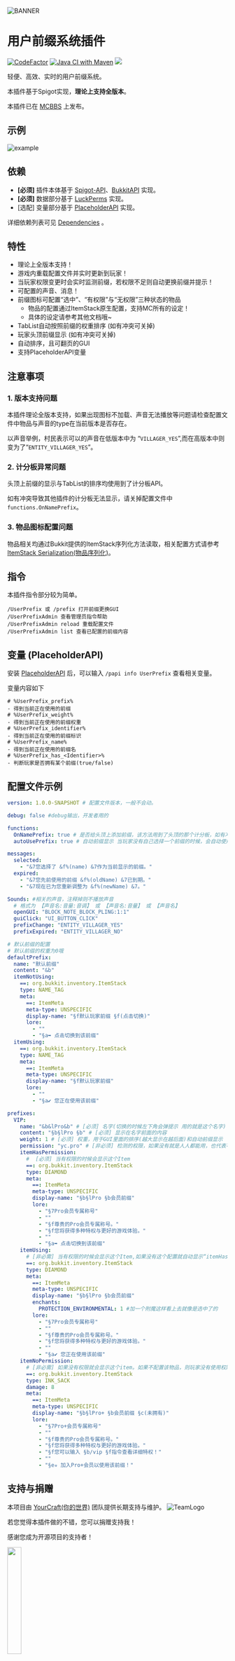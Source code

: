 ![BANNER](https://raw.githubusercontent.com/CarmJos/UserPrefix/master/img/banner.png)
# 用户前缀系统插件
[![CodeFactor](https://www.codefactor.io/repository/github/carmjos/userprefix/badge?s=b76fec1f64726b5f19989aace6adb5f85fdab840)](https://www.codefactor.io/repository/github/carmjos/userprefix)
[![Java CI with Maven](https://github.com/CarmJos/UserPrefix/actions/workflows/maven.yml/badge.svg?branch=master)](https://github.com/CarmJos/UserPrefix/actions/workflows/maven.yml)
![](https://visitor-badge.glitch.me/badge?page_id=userprefix.readme)

轻便、高效、实时的用户前缀系统。

本插件基于Spigot实现，**理论上支持全版本**。

本插件已在 [MCBBS](https://www.mcbbs.net/forum.php?mod=viewthread&tid=1261503) 上发布。

## 示例
![example](https://raw.githubusercontent.com/CarmJos/UserPrefix/master/img/using-example.png)

## 依赖
- **[必须]** 插件本体基于 [Spigot-API](https://hub.spigotmc.org/stash/projects/SPIGOT)、[BukkitAPI](http://bukkit.org/) 实现。
- **[必须]** 数据部分基于 [LuckPerms](https://www.spigotmc.org/resources/luckperms.28140/) 实现。
- [选配] 变量部分基于 [PlaceholderAPI](https://www.spigotmc.org/resources/6245/) 实现。

详细依赖列表可见 [Dependencies](https://github.com/CarmJos/UserPrefix/network/dependencies) 。

## 特性

- 理论上全版本支持！
- 游戏内重载配置文件并实时更新到玩家！
- 当玩家权限变更时会实时监测前缀，若权限不足则自动更换前缀并提示！
- 可配置的声音、消息！
- 前缀图标可配置“选中”、“有权限”与“无权限”三种状态的物品
    - 物品的配置通过ItemStack原生配置，支持MC所有的设定！
    - 具体的设定请参考其他文档哦~
- TabList自动按照前缀的权重排序 (如有冲突可关掉)
- 玩家头顶前缀显示 (如有冲突可关掉)
- 自动排序，且可翻页的GUI
- 支持PlaceholderAPI变量

## 注意事项

### 1. 版本支持问题

本插件理论全版本支持，如果出现图标不加载、声音无法播放等问题请检查配置文件中物品与声音的type在当前版本是否存在。

以声音举例，村民表示可以的声音在低版本中为 “`VILLAGER_YES`”,而在高版本中则变为了“`ENTITY_VILLAGER_YES`”。

### 2. 计分板异常问题

头顶上前缀的显示与TabList的排序均使用到了计分板API。

如有冲突导致其他插件的计分板无法显示，请关掉配置文件中`functions.OnNamePrefix`。

### 3. 物品图标配置问题
物品相关均通过Bukkit提供的ItemStack序列化方法读取，相关配置方式请参考[ItemStack Serialization(物品序列化)](https://www.spigotmc.org/wiki/itemstack-serialization/)。

## 指令

本插件指令部分较为简单。

```text
/UserPrefix 或 /prefix 打开前缀更换GUI
/UserPrefixAdmin 查看管理员指令帮助
/UserPrefixAdmin reload 重载配置文件
/UserPrefixAdmin list 查看已配置的前缀内容
```

## 变量 (PlaceholderAPI)

安装 [PlaceholderAPI](https://github.com/PlaceholderAPI/PlaceholderAPI) 后，可以输入 `/papi info UserPrefix` 查看相关变量。

变量内容如下

```text
# %UserPrefix_prefix% 
- 得到当前正在使用的前缀
# %UserPrefix_weight% 
- 得到当前正在使用的前缀权重
# %UserPrefix_identifier% 
- 得到当前正在使用的前缀标识
# %UserPrefix_name% 
- 得到当前正在使用的前缀名
# %UserPrefix_has_<Identifier>% 
- 判断玩家是否拥有某个前缀(true/false)
```

## 配置文件示例

```yaml
version: 1.0.0-SNAPSHOT # 配置文件版本，一般不会动。

debug: false #debug输出，开发者用的

functions:
  OnNamePrefix: true # 是否给头顶上添加前缀，该方法用到了头顶的那个计分板，如有冲突请关掉哦~
  autoUsePrefix: true # 自动前缀显示 当玩家没有自己选择一个前缀的时候，会自动使用所拥有的的前缀中权重最高的那一个

messages:
  selected:
    - "&7您选择了 &f%(name) &7作为当前显示的前缀。"
  expired:
    - "&7您先前使用的前缀 &f%(oldName) &7已到期。"
    - "&7现在已为您重新调整为 &f%(newName) &7。"

Sounds: #相关的声音，注释掉则不播放声音 
  # 格式为 【声音名:音量:音调】 或 【声音名:音量】 或 【声音名】
  openGUI: "BLOCK_NOTE_BLOCK_PLING:1:1"
  guiClick: "UI_BUTTON_CLICK"
  prefixChange: "ENTITY_VILLAGER_YES"
  prefixExpired: "ENTITY_VILLAGER_NO"

# 默认前缀的配置
# 默认前缀的权重为0哦
defaultPrefix:
  name: "默认前缀"
  content: "&b"
  itemNotUsing:
    ==: org.bukkit.inventory.ItemStack
    type: NAME_TAG
    meta:
      ==: ItemMeta
      meta-type: UNSPECIFIC
      display-name: "§f默认玩家前缀 §f(点击切换)"
      lore:
        - ""
        - "§a➥ 点击切换到该前缀"
  itemUsing:
    ==: org.bukkit.inventory.ItemStack
    type: NAME_TAG
    meta:
      ==: ItemMeta
      meta-type: UNSPECIFIC
      display-name: "§f默认玩家前缀"
      lore:
        - ""
        - "§a✔ 您正在使用该前缀"

prefixes:
  VIP:
    name: "&b&lPro&b" # [必须] 名字(切换的时候左下角会弹提示 用的就是这个名字)
    content: "§b§lPro §b" # [必须] 显示在名字前面的内容
    weight: 1 # [必须] 权重，用于GUI里面的排序(越大显示在越后面)和自动前缀显示
    permission: "yc.pro" # [非必须] 检测的权限，如果没有就是人人都能用，也代表不用配置“itemNoPermission”了(因为压根不可能显示没权限时候的物品)
    itemHasPermission: 
      #  [必须] 当有权限的时候会显示这个Item
      ==: org.bukkit.inventory.ItemStack
      type: DIAMOND
      meta:
        ==: ItemMeta
        meta-type: UNSPECIFIC
        display-name: "§b§lPro §b会员前缀"
        lore:
          - "§7Pro会员专属称号"
          - ""
          - "§f尊贵的Pro会员专属称号。"
          - "§f您将获得多种特权与更好的游戏体验。"
          - ""
          - "§a➥ 点击切换到该前缀"
    itemUsing: 
      # [非必需] 当有权限的时候会显示这个Item,如果没有这个配置就自动显示“itemHasPermission”的。
      ==: org.bukkit.inventory.ItemStack
      type: DIAMOND
      meta:
        ==: ItemMeta
        meta-type: UNSPECIFIC
        display-name: "§b§lPro §b会员前缀"
        enchants:
          PROTECTION_ENVIRONMENTAL: 1 #加一个附魔这样看上去就像是选中了的
        lore:
          - "§7Pro会员专属称号"
          - ""
          - "§f尊贵的Pro会员专属称号。"
          - "§f您将获得多种特权与更好的游戏体验。"
          - ""
          - "§a✔ 您正在使用该前缀"
    itemNoPermission: 
      # [非必需] 如果没有权限就会显示这个item。如果不配置该物品，则玩家没有使用权限时不会显示在GUI里面。
      ==: org.bukkit.inventory.ItemStack
      type: INK_SACK
      damage: 8
      meta:
        ==: ItemMeta
        meta-type: UNSPECIFIC
        display-name: "§b§lPro+ §b会员前缀 §c(未拥有)"
        lore:
          - "§7Pro+会员专属称号"
          - ""
          - "§f尊贵的Pro会员专属称号。"
          - "§f您将获得多种特权与更好的游戏体验。"
          - "§f您可以输入 §b/vip §f指令查看详细特权！"
          - ""
          - "§e✯ 加入Pro+会员以使用该前缀！"
```

## 支持与捐赠
本项目由 [YourCraft(你的世界)](https://www.ycraft.cn) 团队提供长期支持与维护。
![TeamLogo](https://raw.githubusercontent.com/CarmJos/UserPrefix/master/img/team-logo.png)

若您觉得本插件做的不错，您可以捐赠支持我！

感谢您成为开源项目的支持者！

<img height=25% width=25% src="https://raw.githubusercontent.com/CarmJos/UserPrefix/master/img/PAY.jpg" />

## 开源协议
本项目源码采用 [GNU General Public License v3.0](https://opensource.org/licenses/GPL-3.0) 开源协议。

